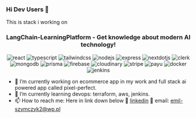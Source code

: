 ### Hi Dev Users 👋

This is stack i working on

<div align="center">

  <h3 align="center">LangChain-LearningPlatform - Get knowledge about modern AI technology!</h3>
  <div>
    <img src="https://img.shields.io/badge/-React-black?style=for-the-badge&logoColor=white&logo=react&color=072485" alt="react" />
    <img src="https://img.shields.io/badge/-TypeScript-black?style=for-the-badge&logoColor=white&logo=typescript&color=3178C6" alt="typescript" />
    <img src="https://img.shields.io/badge/-Tailwind_CSS-black?style=for-the-badge&logoColor=white&logo=tailwindcss&color=06B6D4" alt="tailwindcss" />
     <img src="https://img.shields.io/badge/-Node_JS-black?style=for-the-badge&logoColor=white&logo=nodedotjs&color=18731a" alt="nodejs" />
    <img src="https://img.shields.io/badge/-Express-black?style=for-the-badge&logoColor=white&logo=express&color=000000" alt="express" />
    <img src="https://img.shields.io/badge/-Next_JS-black?style=for-the-badge&logoColor=white&logo=nextdotjs&color=000000" alt="nextdotjs" />
    <img src="https://img.shields.io/badge/-Clerk-black?style=for-the-badge&logoColor=white&logo=clerk&color=A020F0" alt="clerk" />
    <img src="https://img.shields.io/badge/-MongoDB-black?style=for-the-badge&logoColor=white&logo=mongodb&color=47A248" alt="mongodb" />
    <img src="https://img.shields.io/badge/-Prisma-black?style=for-the-badge&logoColor=white&logo=prisma&color=050f42" alt="prisma" />
    <img src="https://img.shields.io/badge/-Firebase-black?style=for-the-badge&logoColor=white&logo=firebase&color=de8a0b" alt="firebase" />
    <img src="https://img.shields.io/badge/-Cloudinary-black?style=for-the-badge&logoColor=white&logo=cloudinary&color=3178C6" alt="cloudinary" />
    <img src="https://img.shields.io/badge/-Stripe-black?style=for-the-badge&logoColor=white&logo=stripe&color=008CDD" alt="stripe" />
    <img src="https://img.shields.io/badge/-Payu-black?style=for-the-badge&logoColor=white&color=#078509" alt="payu" />
    <img src="https://img.shields.io/badge/-Docker-black?style=for-the-badge&logoColor=white&logo=docker&color=346fed" alt="docker" />
    <img src="https://img.shields.io/badge/-Jenkins-black?style=for-the-badge&logoColor=white&logo=jenkins&color=27292b" alt="jenkins" />
  </div>

</div>

- 🔭 I’m currently working on ecommerce app in my work and full stack ai powered app called pixel-perfect.
- 🌱 I’m currently learning devops: terraform, aws, jenkins.
- 📫 How to reach me: Here in link down below
 📱 <a href="https://www.linkedin.com/in/emil-szymczyk-209613209/">linkedin</a>
 📧 email: emil-szymczyk2@wp.pl

